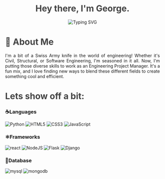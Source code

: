<div style="text-align: center;">
  <h1 style="color: #444;">Hey there, I'm George.</h1>
  <img style="text-align: center;" src="https://readme-typing-svg.demolab.com?font=Noto+Sans&weight=600&pause=2000&color=ffffff&center=true&vCenter=true&width=435&lines=A+Developer+An+Engineer+And+A+Leader +%f0%9f%99%8c" alt="Typing SVG">
</div>

<div style="text-align: left;">
  <h1 style="color: #444;">🚀 About Me</h1>
</div>

<div style="text-align: justify;">
  <p style="margin-bottom: 20px;">I'm a bit of a Swiss Army knife in the world of engineering! Whether it's Civil, Structural, or Software Engineering, I'm seasoned in it all. Now, I'm putting those diverse skills to work as an Engineering Project Manager. It's a fun mix, and I love finding new ways to blend these different fields to create something cool and efficient.</p>
</div>

<div style="text-align: left;">
  <h1 style="color: #444;">Lets show off a bit:</h1>
</div>

### ☕️Languages

![Python](https://img.shields.io/badge/python-3670A0?style=for-the-badge&logo=python&logoColor=ffdd54)
![HTML5](https://img.shields.io/badge/HTML5%20-%23E34F26.svg?style=for-the-badge&logo=html5&logoColor=white)
![CSS3](https://img.shields.io/badge/CSS%20-%231572B6.svg?style=for-the-badge&logo=css3&logoColor=white)
![JavaScript](https://img.shields.io/badge/JavaScript%20-%23F7DF1E.svg?style=for-the-badge&logo=javascript&logoColor=black)


### ⚛️Frameworks

![react](https://img.shields.io/badge/react.js-61DAFB.svg?style=for-the-badge&logo=react&logoColor=black)
![NodeJS](https://img.shields.io/badge/node.js-6DA55F?style=for-the-badge&logo=node.js&logoColor=white)
![Flask](https://img.shields.io/badge/flask-%23000.svg?style=for-the-badge&logo=flask&logoColor=white)
![Django](https://img.shields.io/badge/django-%23092E20.svg?style=for-the-badge&logo=django&logoColor=white)

### 🐬Database

![mysql](https://img.shields.io/badge/mysql-4479A1.svg?style=for-the-badge&logo=mysql&logoColor=white)
![mongodb](https://img.shields.io/badge/mongodb-47A248.svg?style=for-the-badge&logo=mongodb&logoColor=white)

</div>
